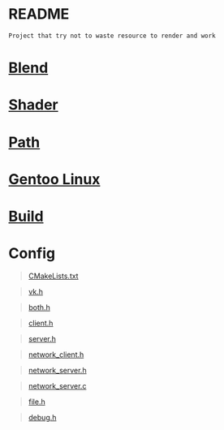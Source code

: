 # README
```
Project that try not to waste resource to render and work
```
# [Blend](source/blend)
# [Shader](source/shader)
# [Path](doc/path.md)
# [Gentoo Linux](doc/gentoo.md)
# [Build](doc/build.md)
# Config
>[CMakeLists.txt](CMakeLists.txt)

>[vk.h](src/vk/release/vk/vk.h)

>[both.h](src/loader/both/both.h)

>[client.h](src/loader/client/client.h)

>[server.h](src/loader/server/server.h)

>[network_client.h](src/network/network_client.h)

>[network_server.h](src/network/network_server.h)

>[network_server.c](src/network/network_server.c)

>[file.h](src/file/file.h)

>[debug.h](src/debug/debug.h)
